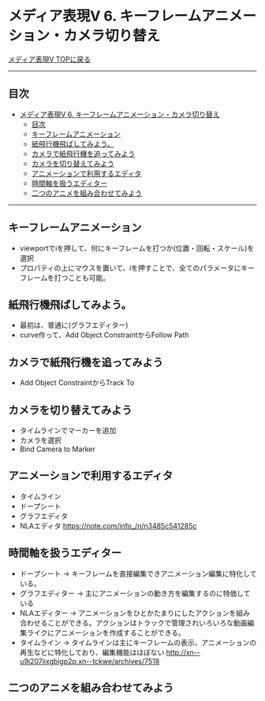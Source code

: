 # メディア表現V 6. キーフレームアニメーション・カメラ切り替え

[メディア表現V TOPに戻る](./index.md)

---
## 目次

- [メディア表現V 6. キーフレームアニメーション・カメラ切り替え](#メディア表現v-6-キーフレームアニメーションカメラ切り替え)
  - [目次](#目次)
  - [キーフレームアニメーション](#キーフレームアニメーション)
  - [紙飛行機飛ばしてみよう。](#紙飛行機飛ばしてみよう)
  - [カメラで紙飛行機を追ってみよう](#カメラで紙飛行機を追ってみよう)
  - [カメラを切り替えてみよう](#カメラを切り替えてみよう)
  - [アニメーションで利用するエディタ](#アニメーションで利用するエディタ)
  - [時間軸を扱うエディター](#時間軸を扱うエディター)
  - [二つのアニメを組み合わせてみよう](#二つのアニメを組み合わせてみよう)

---


## キーフレームアニメーション
- viewportでiを押して、何にキーフレームを打つか(位置・回転・スケール)を選択
- プロパティの上にマウスを置いて、iを押すことで、全てのパラメータにキーフレームを打つことも可能。

## 紙飛行機飛ばしてみよう。
- 最初は、普通に(グラフエディター)
- curve作って、Add Object ConstraintからFollow Path

## カメラで紙飛行機を追ってみよう
- Add Object ConstraintからTrack To

## カメラを切り替えてみよう
- タイムラインでマーカーを追加
- カメラを選択
- Bind Camera to Marker

## アニメーションで利用するエディタ
- タイムライン
- ドープシート
- グラフエディタ
- NLAエディタ
https://note.com/info_/n/n3485c541285c

## 時間軸を扱うエディター
- ドープシート → キーフレームを直接編集できアニメーション編集に特化している。
- グラフエディター → 主にアニメーションの動き方を編集するのに特価している
- NLAエディター → アニメーションをひとかたまりにしたアクションを組み合わせることができる。アクションはトラックで管理されいろいろな動画編集ライクにアニメーションを作成することができる。
- タイムライン → タイムラインは主にキーフレームの表示、アニメーションの再生などに特化しており、編集機能はほぼない
http://xn--u9j207iixgbigp2p.xn--tckwe/archives/7518


## 二つのアニメを組み合わせてみよう


